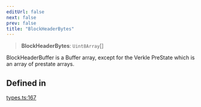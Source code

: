 ```yaml
---
editUrl: false
next: false
prev: false
title: "BlockHeaderBytes"
---
```


> **BlockHeaderBytes**: `Uint8Array`[]

BlockHeaderBuffer is a Buffer array, except for the Verkle PreState which is an array of prestate arrays.

## Defined in

[types.ts:167](https://github.com/evmts/tevm-monorepo/blob/main/packages/block/src/types.ts#L167)
